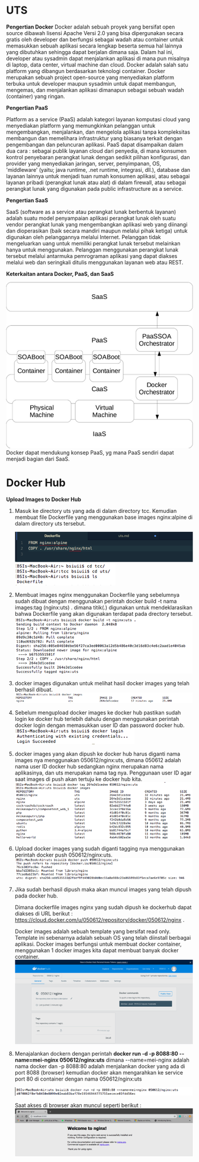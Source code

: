 # UTS

**Pengertian Docker**
Docker adalah sebuah proyek yang bersifat open source dibawah lisensi Apache Versi 2.0 yang bisa dipergunakan secara gratis oleh developer dan berfungsi sebagai wadah atau container untuk memasukkan sebuah aplikasi secara lengkap beserta semua hal lainnya yang dibutuhkan sehingga dapat berjalan dimana saja.
Dalam hal ini, developer atau sysadmin dapat menjalankan aplikasi di mana pun misalnya di laptop, data center, virtual machine dan cloud.
Docker adalah salah satu platform yang dibangun berdasarkan teknologi container.
Docker merupakan sebuah project open-source yang menyediakan platform terbuka untuk developer maupun sysadmin untuk dapat membangun, mengemas, dan menjalankan aplikasi dimanapun sebagai sebuah wadah (container) yang ringan.

**Pengertian PaaS**

Platform as a service (PaaS) adalah kategori layanan komputasi cloud yang menyediakan platform yang memungkinkan pelanggan untuk mengembangkan, menjalankan, dan mengelola aplikasi tanpa kompleksitas membangun dan memelihara infrastruktur yang biasanya terkait dengan pengembangan dan peluncuran aplikasi.
PaaS dapat disampaikan dalam dua cara :
sebagai publik layanan cloud dari penyedia, di mana konsumen kontrol penyebaran perangkat lunak dengan sedikit pilihan konfigurasi, dan provider yang menyediakan jaringan, server, penyimpanan, OS, 'middleware' (yaitu; java runtime, .net runtime, integrasi, dll.), database dan layanan lainnya untuk menjadi tuan rumah konsumen aplikasi,
atau sebagai layanan pribadi (perangkat lunak atau alat) di dalam firewall, atau sebagai perangkat lunak yang digunakan pada public infrastructure as a service.

**Pengertian SaaS**

SaaS (software as a service atau perangkat lunak berbentuk layanan) adalah suatu model penyampaian aplikasi perangkat lunak oleh suatu vendor perangkat lunak yang mengembangkan aplikasi web yang diinangi dan dioperasikan (baik secara mandiri maupun melalui pihak ketiga) untuk digunakan oleh pelanggannya melalui Internet.
Pelanggan tidak mengeluarkan uang untuk memiliki perangkat lunak tersebut melainkan hanya untuk menggunakan. Pelanggan menggunakan perangkat lunak tersebut melalui antarmuka pemrograman aplikasi yang dapat diakses melalui web dan seringkali ditulis menggunakan layanan web atau REST.

**Keterkaitan antara Docker, PaaS, dan SaaS**

![](tcc-uts/Diagram.jpeg)
Docker dapat mendukung konsep PaaS, yg mana PaaS sendiri dapat menjadi bagian dari SaaS.

# Docker Hub
**Upload Images to Docker Hub**

1. Masuk ke directory uts yang ada di dalam directory tcc. Kemudian membuat file Dockerfile yang menggunakan base images nginx:alpine di dalam directory uts tersebut.

   ![](tcc-uts/0.png)
   ![](tcc-uts/1.png)

2. Membuat images nginx menggunakan Dockerfile yang sebelumnya sudah dibuat dengan menggunakan perintah docker build -t nama images:tag (nginx:uts) . dimana titik(.) digunakan untuk mendeklarasikan bahwa Dockerfile yang akan digunakan terdapat pada drectory tersebut.
   ![](tcc-uts/2.png)

3. docker images digunakan untuk melihat hasil docker images yang telah berhasil dibuat.
   ![](tcc-uts/3.png)

4. Sebelum mengupload docker images ke docker hub pastikan sudah login ke docker hub terlebih dahulu dengan menggunakan perintah docker login dengan memasukkan user ID dan password docker hub.
   ![](tcc-uts/4.png)

5. docker images yang akan dipush ke docker hub harus diganti nama images nya menggunakan 050612/nginx:uts, dimana 050612 adalah nama user ID docker hub sedangkan nginx merupakan nama aplikasinya, dan uts merupakan nama tag nya. Penggunaan user ID agar saat images di push akan tertuju ke docker hub kita.
   ![](tcc-uts/5.png)

6. Upload docker images yang sudah diganti tagging nya menggunakan perintah docker push 050612/nginx:uts.
   ![](tcc-uts/6.png)

7. Jika sudah berhasil dipush maka akan muncul images yang telah dipush pada docker hub.

   Dimana dockerfile images nginx yang sudah dipush ke dockerhub dapat diakses di URL berikut : https://cloud.docker.com/u/050612/repository/docker/050612/nginx .

   Docker images adalah sebuah template yang bersifat read only. Template ini sebenarnya adalah sebuah OS yang telah diinstall berbagai aplikasi. Docker images berfungsi untuk membuat docker container, menggunakan 1 docker images kita dapat membuat banyak docker container.
   ![](tcc-uts/7.png)

8. Menajalankan dockern dengan perintah **docker run -d -p 8088:80 --name=mei-nginx 050612/nginx:uts** dimana --name=mei-nginx adalah nama docker dan -p 8088:80 adalah menjalankan docker yang ada di port 8088 (browser) kemudian docker akan mengarahkan ke service port 80 di container dengan nama 050612/nginx:uts

   ![](tcc-uts/8-a.png)

   Saat akses di browser akan muncul seperti berikut :
   ![](tcc-uts/8-b.png)
